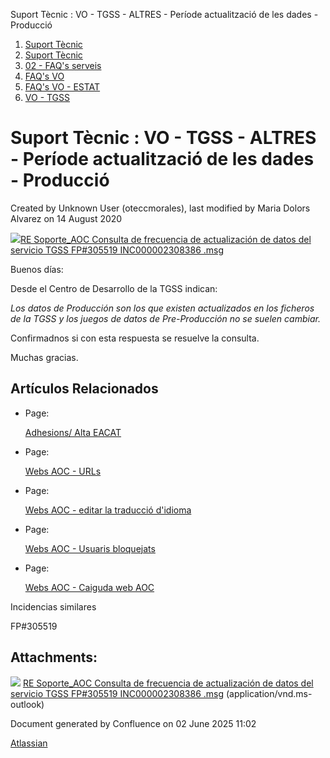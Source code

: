 Suport Tècnic : VO - TGSS - ALTRES - Període actualització de les dades - Producció  

1.  [Suport Tècnic](index.md)
2.  [Suport Tècnic](13893782.md)
3.  [02 - FAQ's serveis](26313393.md)
4.  [FAQ's VO](28705575.md)
5.  [FAQ's VO - ESTAT](28705579.md)
6.  [VO - TGSS](VO---TGSS_36340977.md)

Suport Tècnic : VO - TGSS - ALTRES - Període actualització de les dades - Producció
===================================================================================

Created by Unknown User (oteccmorales), last modified by Maria Dolors Alvarez on 14 August 2020

[![](download/resources/com.atlassian.confluence.plugins.confluence-view-file-macro:view-file-macro-resources/images/placeholder-medium-file.png)RE Soporte\_AOC Consulta de frecuencia de actualización de datos del servicio TGSS FP#305519 INC000002308386 .msg](/download/attachments/28705176/RE%20%20Soporte_AOC%20%20Consulta%20de%20frecuencia%20de%20actualizaci%C3%B3n%20de%20datos%20del%20servicio%20TGSS%20FP%23305519%20INC000002308386%20.msg?version=1&modificationDate=1570602608328&api=v2)

Buenos días: 

Desde el Centro de Desarrollo de la TGSS indican: 

_Los datos de Producción son los que existen actualizados en los ficheros de la TGSS y los juegos de datos de Pre-Producción no se suelen cambiar._ 

Confirmadnos si con esta respuesta se resuelve la consulta.

Muchas gracias.

Artículos Relacionados
----------------------

*   Page:
    
    [Adhesions/ Alta EACAT](/pages/viewpage.action?pageId=26313473)
    
*   Page:
    
    [Webs AOC - URLs](/display/SII/Webs+AOC+-+URLs)
    
*   Page:
    
    [Webs AOC - editar la traducció d'idioma](/pages/viewpage.action?pageId=118555158)
    
*   Page:
    
    [Webs AOC - Usuaris bloquejats](/display/SII/Webs+AOC+-+Usuaris+bloquejats)
    
*   Page:
    
    [Webs AOC - Caiguda web AOC](/display/SII/Webs+AOC+-+Caiguda+web+AOC)
    

  

Incidencias similares

FP#305519 

  

Attachments:
------------

![](images/icons/bullet_blue.gif) [RE Soporte\_AOC Consulta de frecuencia de actualización de datos del servicio TGSS FP#305519 INC000002308386 .msg](attachments/28705176/28705177.msg) (application/vnd.ms-outlook)  

Document generated by Confluence on 02 June 2025 11:02

[Atlassian](http://www.atlassian.com/)